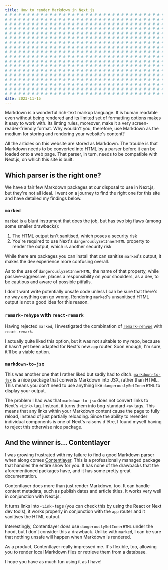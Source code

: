 ```yaml
---
title: How to render Markdown in Next.js
# # # # # # # # # # # # # # # # # # # # # # # # # # # # # # # # # # # # # # # #
# # # # # # # # # # # # # # # # # # # # # # # # # # # # # # # # # # # # # # # #
# # # # # # # # # # # # # # # # # # # # # # # # # # # # # # # # # # # # # # # #
# # # # # # # # # # # # # # # # # # # # # # # # # # # # # # # # # # # # # # # #
# # # # # # # # # # # # # # # # # # # # # # # # # # # # # # # # # # # # # # # #
# # # # # # # # # # # # # # # # # # # # # # # # # # # # # # # # # # # # # # # #
# # # # # # # # # # # # # # # # # # # # # # # # # # # # # # # # # # # # # # # #
# # # # # # # # # # # # # # # # # # # # # # # # # # # # # # # # # # # # # # # #
# # # # # # # # # # # # # # # # # # # # # # # # # # # # # # # # # # # # # # # #
# # # # # # # # # # # # # # # # # # # # # # # # # # # # # # # # # # # # # # # #
# # # # # # # # # # # # # # # # # # # # # # # # # # # # # # # # # # # # # # # #
# # # # # # # # # # # # # # # # # # # # # # # # # # # # # # # # # # # # # # # #
# # # # # # # # # # # # # # # # # # # # # # # # # # # # # # # # # # # # # # # #
# # # # # # # # # # # # # # # # # # # # # # # # # # # # # # # # # # # # # # # #
# # # # # # # # # # # # # # # # # # # # # # # # # # # # # # # # # # # # # # # #
# # # # # # # # # # # # # # # # # # # # # # # # # # # # # # # # # # # # # # # #
# # # # # # # # # # # # # # # # # # # # # # # # # # # # # # # # # # # # # # # #
# # # # # # # # # # # # # # # # # # # # # # # # # # # # # # # # # # # # # # # #
date: 2023-11-15
---
```


Markdown is a wonderful rich-text markup language. It is human readable even without being rendered and its limited set of formatting options makes it easy to work with. Its linting rules, moreover, make it a very screen-reader-friendly format. Why wouldn't you, therefore, use Markdown as the medium for storing and rendering your website's content?

All the articles on this website are stored as Markdown. The trouble is that Markdown needs to be converted into HTML by a parser before it can be loaded onto a web page. That parser, in turn, needs to be compatible with Next.js, on which this site is built.

## Which parser is the right one?

We have a fair few Markdown packages at our disposal to use in Next.js, but they're not all ideal. I went on a journey to find the right one for this site and have detailed my findings below.

### `marked`

[`marked`](https://github.com/markedjs/marked) is a blunt instrument that does the job, but has two big flaws (among some smaller drawbacks):

1. The HTML output isn't sanitised, which poses a security risk
2. You're required to use Next's `dangerouslySetInnerHTML` property to render the output, which is another security risk

While there are packages you can install that can sanitise `marked`'s output, it makes the dev experience more confusing overall.

As to the use of `dangerouslySetInnerHTML`, the name of that property, while passive&ndash;aggressive, places a responsibility on your shoulders, as a dev, to be cautious and aware of possible pitfalls.

I don't want write potentially unsafe code unless I can be sure that there's no way anything can go wrong. Rendering `marked`'s unsanitised HTML output is not a good idea for this reason.

### `remark-rehype` with `react-remark`

Having rejected `marked`, I investigated the combination of [`remark-rehype`](https://github.com/remarkjs/remark-rehype) with `react-remark`.

I actually quite liked this option, but it was not suitable to my repo, because it hasn't yet been adapted for Next's new `app` router. Soon enough, I'm sure, it'll be a viable option.

### `markdown-to-jsx`

This was another one that I rather liked but sadly had to ditch. [`markdown-to-jsx`](https://www.npmjs.com/package/markdown-to-jsx) is a nice package that converts Markdown into JSX, rather than HTML. This means you don't need to use anything like `dangerouslySetInnerHTML` to display your output.

The problem I had was that `markdown-to-jsx` does not convert links to Next's `<Link>` tag. Instead, it turns them into bog-standard `<a>` tags. This means that any links within your Markdown content cause the page to fully reload, instead of just partially reloading. Since the ability to rerender individual components is one of Next's raisons d'&ecirc;tre, I found myself having to reject this otherwise nice package.

## And the winner is... Contentlayer

I was growing frustrated with my failure to find a good Markdown parser when along comes [Contentlayer](https://contentlayer.dev/). This is a professionally managed package that handles the entire show for you. It has none of the drawbacks that the aforementioned packages have, and it has some pretty great documentation.

Contentlayer does more than just render Markdown, too. It can handle content metadata, such as publish dates and article titles. It works very well in conjunction with Next.js.

It turns links into `<Link>` tags (you can check this by using the React or Next dev tools), it works properly in conjunction with the `app` router and it sanitises the HTML output.

Interestingly, Contentlayer _does_ use `dangerouslySetInnerHTML` under the hood, but I don't consider this a drawback. Unlike with `marked`, I can be sure that nothing unsafe will happen when Markdown is rendered.

As a product, Contentlayer really impressed me. It's flexible, too, allowing you to render local Markdown files or retrieve them from a database.

I hope you have as much fun using it as I have!
